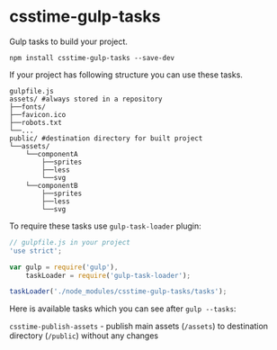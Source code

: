 # csstime-gulp-tasks
Gulp tasks to build your project.

```
npm install csstime-gulp-tasks --save-dev
```

If your project has following structure you can use these tasks.

```
gulpfile.js
assets/ #always stored in a repository
├──fonts/
├──favicon.ico
├──robots.txt
└──...
public/ #destination directory for built project
└──assets/
	└──componentA
		├──sprites
		├──less
		└──svg
	└──componentB
		├──sprites
		├──less
		└──svg
```

To require these tasks use `gulp-task-loader` plugin:
```javascript
// gulpfile.js in your project
'use strict';

var gulp = require('gulp'),
	taskLoader = require('gulp-task-loader');

taskLoader('./node_modules/csstime-gulp-tasks/tasks');
```

Here is available tasks which you can see after `gulp --tasks`:

`csstime-publish-assets` - publish main assets (`/assets`) to destination directory (`/public`) without any changes


